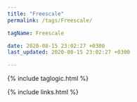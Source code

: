 ```yaml
---
title: "Freescale"
permalink: /tags/Freescale/

tagName: Freescale

date: 2020-08-15 23:02:27 +0300
last_updated: 2020-08-15 23:02:27 +0300

---
```


{% include taglogic.html %}

{% include links.html %}
